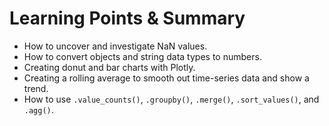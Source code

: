 # Learning Points & Summary

- How to uncover and investigate NaN values.
- How to convert objects and string data types to numbers.
- Creating donut and bar charts with Plotly.
- Creating a rolling average to smooth out time-series data and show a trend.
- How to use `.value_counts()`, `.groupby()`, `.merge()`, `.sort_values()`, and `.agg()`.
